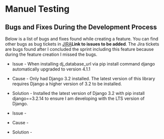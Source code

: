 # Manuel Testing

## Bugs and Fixes During the Development Process

Below is a list of bugs and fixes found while creating a feature. You can find other bugs as bug tickets in [JIRA]()**Link to issues to be added**. The Jira tickets are bugs found after I concluded the sprint including this feature because during the feature creation I missed the bugs.

* Issue - When installing dj_database_url via pip install command django automatically upgraded to version 4.1.1
* Cause - Only had Django 3.2 installed. The latest version of this library requires Django a higher version of 3.2 to be installed.
* Solution - Installed the latest version of Django 3.2 with pip install django==3.2.14 to ensure I am developing with the LTS version of Django.

* Issue - 
* Cause - 
* Solution - 